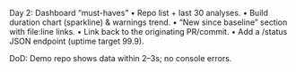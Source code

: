 Day 2: Dashboard “must-haves”
	•	Repo list + last 30 analyses.
	•	Build duration chart (sparkline) & warnings trend.
	•	“New since baseline” section with file:line links.
	•	Link back to the originating PR/commit.
	•	Add a /status JSON endpoint (uptime target 99.9).

DoD: Demo repo shows data within 2–3s; no console errors.
